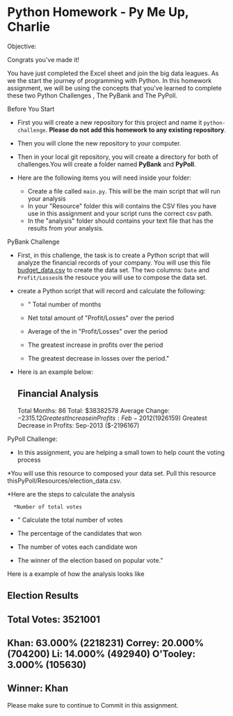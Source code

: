 # Python Homework - Py Me Up, Charlie

Objective:

Congrats you've made it!

You have just completed the Excel sheet and join the big data leagues. As we the start the journey of programming with Python. In this homework assignment, we will be using the concepts that you've learned to complete these two Python Challenges , The PyBank and The PyPoll.

Before You Start

* First you will create a new repository for this project and name it `python-challenge`. **Please do not add this homework to any existing repository**.

* Then you will clone the new repository to your computer.

* Then in your local git repository, you will create a directory for both of challenges.You will create a folder named  **PyBank** and **PyPoll**.

* Here are the following items you will need inside your folder:

  * Create a file called `main.py`. This will be the main script that will run your analysis
  * In your "Resource" folder this will contains the CSV files you have use in this assignment and your script runs the correct csv path.
  * In the "analysis" folder should contains your text file that has the results from your analysis.

 
 
 PyBank Challenge 

* First, in this challenge, the task is to create a Python script that will analyze the financial records of your company. You will use this file [budget_data.csv](PyBank/Resources/budget_data.csv) to create the data set. The two columns: `Date` and `Profit/Losses`is the resouce you will use to compose the data set.

* create a Python script that will record and calculate the following:

  * " Total number of months

  * Net total amount of "Profit/Losses" over the  period

  * Average of the in "Profit/Losses" over the period

  * The greatest increase in profits over the period

  * The greatest decrease in losses over the period."

* Here is an example below:
  
 
  Financial Analysis
  ----------------------------
  Total Months: 86
  Total: $38382578
  Average  Change: $-2315.12
  Greatest Increase in Profits: Feb-2012 ($1926159)
  Greatest Decrease in Profits: Sep-2013 ($-2196167)
  



 PyPoll Challenge:

* In this assignment, you are helping a small town to help count the voting process

*You will use this resource to composed your data set. Pull this resource thisPyPoll/Resources/election_data.csv. 


 *Here are the steps to calculate the analysis
 
      *Number of total votes

  * " Calculate the total number of votes

  * The percentage of the candidates that won

  * The number of votes each candidate won

  * The winner of the election based on popular vote."

Here is a example of how the analysis looks like

Election Results
  -------------------------
  Total Votes: 3521001
  -------------------------
  Khan: 63.000% (2218231)
  Correy: 20.000% (704200)
  Li: 14.000% (492940)
  O'Tooley: 3.000% (105630)
  -------------------------
  Winner: Khan
  -------------------------

  
 

Please make sure to continue to Commit in this assignment.


